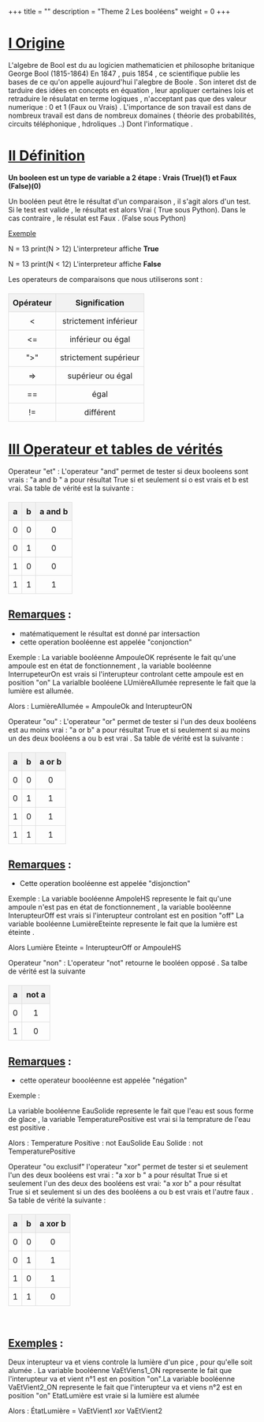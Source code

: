 +++
title = ""
description = "Theme 2 Les booléens"
weight = 0
+++


<style>
table {
        width: 100%;
        border-collapse: collapse;
        margin-top: 20px;
      }

th, td {
        border: 1px solid #dddddd;
        text-align: center;
        padding: 8px;
        }

th {
    background-color: #f2f2f2;
</style>
# <u>I Origine</u><br>

L'algebre de Bool est du au logicien mathematicien et philosophe britanique George Bool (1815-1864) En 1847 , puis 1854 , ce scientifique publie les bases de ce qu'on appelle aujourd'hui l'alegbre de Boole . Son interet dst de tarduire des idées en concepts en équation , leur appliquer certaines lois et retraduire le résulatat en terme logiques , n'acceptant pas que des valeur numerique : 0 et 1 (Faux ou Vrais) . L'importance de son travail est dans de nombreux travail est dans de nombreux domaines ( théorie des probabilités, circuits téléphonique , hdroliques ..) Dont l'informatique .

 # <u>II Définition</u><br>

 <b>Un booleen est un type de variable a 2 étape : Vrais (True)(1) et Faux (False)(0)</b>

 Un booléen peut être le résultat d'un comparaison , il s'agit alors d'un test. Si le test est valide , le résultat est alors Vrai ( True sous Python). Dans le cas contraire , le résulat est Faux . (False sous Python)<br>

 <u>Exemple</u>

 N = 13 
 print(N > 12)
 L'interpreteur affiche <b>True</b>

 N = 13 
 print(N < 12)
 L'interpreteur affiche <b>False</b>

 Les operateurs de comparaisons que nous utiliserons sont : 

 <title>Opérateurs</title>
</head>
<body>
    <table>
        <thead>
            <tr>
                <th>Opérateur</th>
                <th>Signification</th>
            </tr>
        </thead>
        <tbody>
            <tr>
                <td>&lt;</td>
                <td>strictement inférieur</td>
            </tr>
            <tr>
                <td>&lt;=</td>
                <td>inférieur ou égal</td>
            </tr>
            <tr>
                <td>"&gt;"</td>
                <td>strictement supérieur</td>
            </tr>
            <tr>
                <td>=></td>
                <td>supérieur ou égal</td>
            </tr>
            <tr>
                <td>==</td>
                <td>égal</td>
            </tr>
            <tr>
                <td>!=</td>
                <td>différent</td>
            </tr>
        </tbody>
    </table>


 # <u>III Operateur et tables de vérités</u><br>

 Operateur "et" : L'operateur "and" permet de tester si deux booleens sont vrais : "a and b " a pour résultat True si et seulement si o est vrais et b est vrai. Sa table de vérité est la suivante : 

<table>
        <thead>
            <tr>
                <th>a</th>
                <th>b</th>
                <th>a and b</th>
            </tr>
        </thead>
        <tbody>
            <tr>
                <td>0</td>
                <td>0</td>
                <td>0</td>
            </tr>
            <tr>
                <td>0</td>
                <td>1</td>
                <td>0</td>
            </tr>
            <tr>
                <td>1</td>
                <td>0</td>
                <td>0</td>
            </tr>
            <tr>
                <td>1</td>
                <td>1</td>
                <td>1</td>
            </tr>
        </tbody>
    </table>

## <u>Remarques</u> : 

- matématiquement le résultat est donné par intersaction 
- cette operation booléenne est appelée "conjonction"

Exemple : La variable booléenne AmpouleOK représente le fait qu'une ampoule est en état de fonctionnement , la variable booléenne InterrupeteurOn est vrais si l'interupteur  controlant cette ampoule est en position "on" La varialble booléene LUmièreAllumée represente le fait que la lumière est allumée.

Alors : LumièreAllumée = AmpouleOk and InterupteurON

Operateur "ou" : L'operateur "or" permet de tester si l'un des deux booléens est au moins vrai : "a or b" a pour résultat True et si seulement si au moins un des deux booléens a ou b est vrai . Sa table de vérité est la suivante : 

<table>
        <thead>
            <tr>
                <th>a</th>
                <th>b</th>
                <th>a or b</th>
            </tr>
        </thead>
        <tbody>
            <tr>
                <td>0</td>
                <td>0</td>
                <td>0</td>
            </tr>
            <tr>
                <td>0</td>
                <td>1</td>
                <td>1</td>
            </tr>
            <tr>
                <td>1</td>
                <td>0</td>
                <td>1</td>
            </tr>
            <tr>
                <td>1</td>
                <td>1</td>
                <td>1</td>
            </tr>
        </tbody>
    </table>

## <u>Remarques</u> : 

 - Cette operation booléenne est appelée "disjonction"

 Exemple : La variable booléenne AmpoleHS represente le fait qu'une ampoule n'est pas en état de fonctionnement , la variable booléenne InterupteurOff est vrais si l'interupteur controlant est en position "off" La variable booléenne LumièreEteinte represente le fait que la lumière est éteinte .

 Alors Lumière Eteinte = InterupteurOff or AmpouleHS

 Operateur "non" : L'operateur "not" retourne le booléen opposé . Sa talbe de vérité est la suivante 

<table>
        <thead>
            <tr>
                <th>a</th>
                <th>not a</th>
            </tr>
        </thead>
        <tbody>
            <tr>
                <td>0</td>
                <td>1</td>
            </tr>
            <tr>
                <td>1</td>
                <td>0</td>
            </tr>
        </tbody>
    </table>

## <u>Remarques</u> :


 - cette operateur boooléenne est appelée "négation"

 Exemple :

 La variable booléenne EauSolide represente le fait que l'eau est sous forme de glace , la variable TemperaturePositive est vrai si la temprature de l'eau est positive .

 Alors : Temperature Positive : not EauSolide 
 		 Eau Solide  : not TemperaturePositive


 Operateur "ou exclusif" l'operateur "xor" permet de tester si et seulement l'un des deux booléens est vrai : "a xor b " a pour résultat True si et seulement l'un des deux des booléens est vrai: "a xor b" a pour résultat True si et seulement si un des des booléens a ou b est vrais et l'autre faux . Sa table de vérité la suivante : 


<table>
        <thead>
            <tr>
                <th>a</th>
                <th>b</th>
                <th>a xor b</th>
            </tr>
        </thead>
        <tbody>
            <tr>
                <td>0</td>
                <td>0</td>
                <td>0</td>
            </tr>
            <tr>
                <td>0</td>
                <td>1</td>
                <td>1</td>
            </tr>
            <tr>
                <td>1</td>
                <td>0</td>
                <td>1</td>
            </tr>
            <tr>
                <td>1</td>
                <td>1</td>
                <td>0</td>
            </tr>
        </tbody>
</table><br>

## <u>Exemples</u> :  

 Deux interupteur va et viens controle la lumière d'un pice , pour qu'elle soit alumée . La variable booléenne VaEtViens1_ON represente le fait que l'interupteur va et vient n°1 est en position "on".La variable booléenne VaEtVient2_ON represente le fait que l'interupteur va et viens n°2 est en position "on" EtatLumière est vraie si la lumière est alumée

 Alors : ÉtatLumière = VaEtVient1 xor VaEtVient2 





